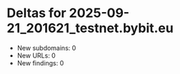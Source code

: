 # Deltas for 2025-09-21_201621_testnet.bybit.eu
- New subdomains: 0
- New URLs: 0
- New findings: 0
